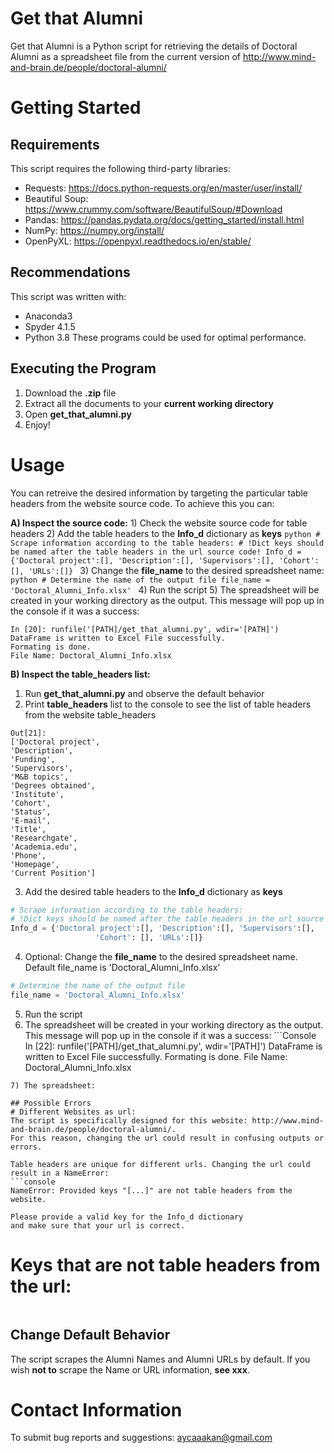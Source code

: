 # Get that Alumni
Get that Alumni is a Python script for retrieving the details of Doctoral Alumni as a spreadsheet file from the current version of http://www.mind-and-brain.de/people/doctoral-alumni/

# Getting Started
##  Requirements
This script requires the following third-party libraries:

* Requests: https://docs.python-requests.org/en/master/user/install/
* Beautiful Soup: https://www.crummy.com/software/BeautifulSoup/#Download
* Pandas: https://pandas.pydata.org/docs/getting_started/install.html
* NumPy: https://numpy.org/install/
* OpenPyXL: https://openpyxl.readthedocs.io/en/stable/

## Recommendations
This script was written with: 
* Anaconda3 
* Spyder 4.1.5
* Python 3.8
These programs could be used for optimal performance.

## Executing the Program
1) Download the **.zip** file
2) Extract all the documents to your **current working directory**
3) Open **get_that_alumni.py**
4) Enjoy!

# Usage
You can retreive the desired information by targeting the particular table headers from the website source code.
To achieve this you can:

**A) Inspect the source code:** 
    1) Check the website source code for table headers
    2) Add the table headers to the **Info_d** dictionary as **keys**
      ```python
      # Scrape information according to the table headers:
      # !Dict keys should be named after the table headers in the url source code!
      Info_d = {'Doctoral project':[], 'Description':[], 'Supervisors':[],
                         'Cohort': [], 'URLs':[]}
      ```
    3) Change the **file_name** to the desired spreadsheet name:
        ```python
        # Determine the name of the output file
        file_name = 'Doctoral_Alumni_Info.xlsx'
        ```
    4) Run the script
    5) The spreadsheet will be created in your working directory as the output. This message will pop up in the console if it was a success:
  ```Console
  In [20]: runfile('[PATH]/get_that_alumni.py', wdir='[PATH]')
  DataFrame is written to Excel File successfully. 
  Formating is done.
  File Name: Doctoral_Alumni_Info.xlsx
  ```
**B) Inspect the table_headers list:**
  1) Run **get_that_alumni.py** and observe the default behavior
  2) Print **table_headers** list to the console to see the list of table headers from the website
  table_headers
  ```Console
Out[21]: 
['Doctoral project',
 'Description',
 'Funding',
 'Supervisors',
 'M&B topics',
 'Degrees obtained',
 'Institute',
 'Cohort',
 'Status',
 'E-mail',
 'Title',
 'Researchgate',
 'Academia.edu',
 'Phone',
 'Homepage',
 'Current Position']
 ```
  3) Add the desired table headers to the **Info_d** dictionary as **keys**
  ```python
  # Scrape information according to the table headers:
  # !Dict keys should be named after the table headers in the url source code!
  Info_d = {'Doctoral project':[], 'Description':[], 'Supervisors':[],
                     'Cohort': [], 'URLs':[]}
  ```
  4) Optional: Change the **file_name** to the desired spreadsheet name. Default file_name is 'Doctoral_Alumni_Info.xlsx'
  ```python
  # Determine the name of the output file
  file_name = 'Doctoral_Alumni_Info.xlsx'
  ```
  5) Run the script
  6) The spreadsheet will be created in your working directory as the output. This message will pop up in the console if it was a success:
    ```Console
  In [22]: runfile('[PATH]/get_that_alumni.py', wdir='[PATH]')
  DataFrame is written to Excel File successfully. 
  Formating is done.
  File Name: Doctoral_Alumni_Info.xlsx
  ```
  7) The spreadsheet:
  
## Possible Errors
# Different Websites as url:
The script is specifically designed for this website: http://www.mind-and-brain.de/people/doctoral-alumni/. 
For this reason, changing the url could result in confusing outputs or errors.

Table headers are unique for different urls. Changing the url could result in a NameError:
```console
NameError: Provided keys "[...]" are not table headers from the website.

Please provide a valid key for the Info_d dictionary 
and make sure that your url is correct.
```
# Keys that are not table headers from the url:



```python
```
## Change Default Behavior
The script scrapes the Alumni Names and Alumni URLs by default. If you wish **not to** scrape the Name or URL information, **see xxx**.



# Contact Information
To submit bug reports and suggestions:
aycaaakan@gmail.com


